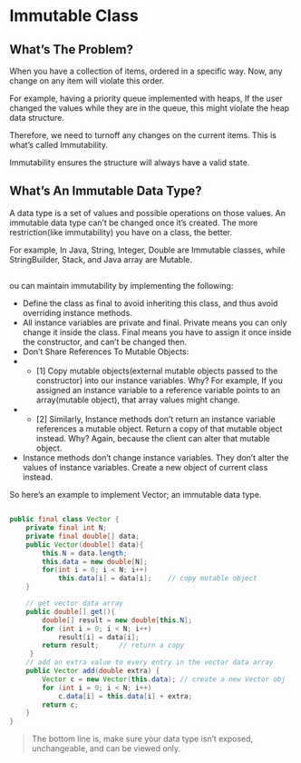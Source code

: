# Immutable Class

## What’s The Problem?

When you have a collection of items, ordered in a specific way. Now, any change on any item will violate this order.

For example, having a priority queue implemented with heaps, If the user changed the values while they are in the queue, this might violate the heap data structure.

Therefore, we need to turnoff any changes on the current items. This is what’s called Immutability.

Immutability ensures the structure will always have a valid state.

## What’s An Immutable Data Type?
A data type is a set of values and possible operations on those values. An immutable data type can’t be changed once it’s created. The more restriction(like immutability) you have on a class, the better.

For example, In Java, String, Integer, Double are Immutable classes, while StringBuilder, Stack, and Java array are Mutable.


## 
ou can maintain immutability by implementing the following:

- Define the class as final to avoid inheriting this class, and thus avoid overriding instance methods.
- All instance variables are private and final. Private means you can only change it inside the class. Final means you have to assign it once inside the constructor, and can’t be changed then.
- Don’t Share References To Mutable Objects:
- - [1] Copy mutable objects(external mutable objects passed to the constructor) into our instance variables. Why? For example, If you assigned an instance variable to a reference variable points to an array(mutable object), that array values might change.
- - [2] Similarly, Instance methods don’t return an instance variable references a mutable object. Return a copy of that mutable object instead. Why? Again, because the client can alter that mutable object.
- Instance methods don’t change instance variables. They don’t alter the values of instance variables. Create a new object of current class instead.

So here’s an example to implement Vector; an immutable data type.

```java

public final class Vector { 
    private final int N;
    private final double[] data;
    public Vector(double[] data){   
        this.N = data.length;   
        this.data = new double[N];   
        for(int i = 0; i < N; i++) 
            this.data[i] = data[i];    // copy mutable object
    } 

    // get vector data array
    public double[] get(){
        double[] result = new double[this.N];
        for (int i = 0; i < N; i++)
            result[i] = data[i];
        return result;     // return a copy
     }
    // add an extra value to every entry in the vector data array
    public Vector add(double extra) {
        Vector c = new Vector(this.data); // create a new Vector obj
        for (int i = 0; i < N; i++)
            c.data[i] = this.data[i] + extra;
        return c;         
    }
}
```
>  The bottom line is, make sure your data type isn’t exposed, unchangeable, and can be viewed only.
